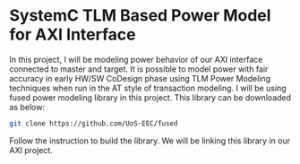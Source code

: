 # SystemC TLM Based Power Model for AXI Interface

In this project, I will be modeling power behavior of our AXI interface connected to master and target. It is possible to model power with fair accuracy in early HW/SW CoDesign phase using TLM Power Modeling techniques when run in the AT style of transaction modeling. I will be using fused power modeling library in this project.
This library can be downloaded as below:

```bash
git clone https://github.com/UoS-EEC/fused
```

Follow the instruction to build the library. We will be linking this library in our AXI project.
